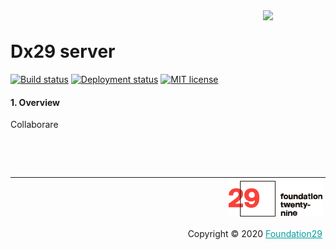 <div style="margin-bottom: 1%; padding-bottom: 2%;">
	<img align="right" width="100px" src="/img/logo.png">
</div>			

Dx29 server
===============================================================================================================================

[![Build status](https://f29.visualstudio.com/Raito/_apis/build/status/prod/Raito-server-prod)](https://f29.visualstudio.com/Raito/_build/latest?definitionId=114)   [![Deployment status](https://f29.vsrm.visualstudio.com/_apis/public/Release/badge/88bb841e-8756-480d-9840-a24ba6dd4cb4/14/15)](https://f29.visualstudio.com/Raito/_release?_a=releases&view=mine&definitionId=1)
[![MIT license](https://img.shields.io/badge/license-MIT-brightgreen.svg)](http://opensource.org/licenses/MIT)

#### 1. Overview 
Collaborare

<p>&nbsp;</p>
<p>&nbsp;</p>


<div style="border-top: 1px solid !important;
	padding-top: 1% !important;
    padding-right: 1% !important;
    padding-bottom: 0.1% !important;">
	<div align="right">
		<img width="150px" src="/img/logo-foundation-twentynine-footer.png">
	</div>
	<div align="right" style="padding-top: 0.5% !important">
		<p align="right">	
			Copyright © 2020
			<a style="color:#009DA0" href="https://www.foundation29.org/" target="_blank"> Foundation29</a>
		</p>
	</div>
<div>
